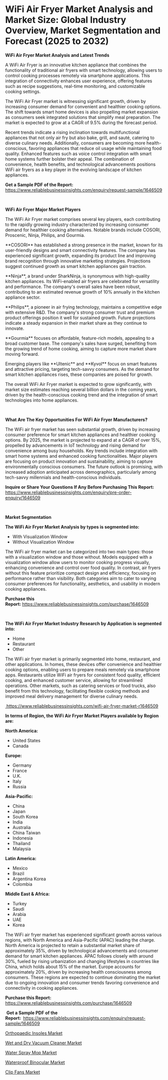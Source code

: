 <p><h1>WiFi Air Fryer Market Analysis and Market Size: Global Industry Overview, Market Segmentation and Forecast (2025 to 2032)</h1></p><p><strong>WiFi Air Fryer Market Analysis and Latest Trends</strong></p>
<p><p>A WiFi Air Fryer is an innovative kitchen appliance that combines the functionality of traditional air fryers with smart technology, allowing users to control cooking processes remotely via smartphone applications. This integration of connectivity enhances user experience, offering features such as recipe suggestions, real-time monitoring, and customizable cooking settings.</p><p>The WiFi Air Fryer market is witnessing significant growth, driven by increasing consumer demand for convenient and healthier cooking options. The shift towards smart home devices is also propelling market expansion as consumers seek integrated solutions that simplify meal preparation. The market is expected to grow at a CAGR of 9.5% during the forecast period. </p><p>Recent trends indicate a rising inclination towards multifunctional appliances that not only air fry but also bake, grill, and sauté, catering to diverse culinary needs. Additionally, consumers are becoming more health-conscious, favoring appliances that reduce oil usage while maintaining food quality. Enhanced features such as voice control integration with smart home systems further bolster their appeal. The combination of convenience, health benefits, and technological advancements positions WiFi air fryers as a key player in the evolving landscape of kitchen appliances.</p></p>
<p><strong>Get a Sample PDF of the Report:&nbsp;</strong> <a href="https://www.reliablebusinessinsights.com/enquiry/request-sample/1646509?utm_campaign=1877&utm_medium=2&utm_source=Github&utm_content=ia&utm_term=05042025&utm_id=wifi-air-fryer">https://www.reliablebusinessinsights.com/enquiry/request-sample/1646509</a></p>
<p>&nbsp;</p>
<p><strong>WiFi Air Fryer Major Market Players</strong></p>
<p><p>The WiFi Air Fryer market comprises several key players, each contributing to the rapidly growing industry characterized by increasing consumer demand for healthier cooking alternatives. Notable brands include COSORI, Proscenic, Ninja, Philips, and Gourmia.</p><p>**COSORI** has established a strong presence in the market, known for its user-friendly designs and smart connectivity features. The company has experienced significant growth, expanding its product line and improving brand recognition through innovative marketing strategies. Projections suggest continued growth as smart kitchen appliances gain traction.</p><p>**Ninja**, a brand under SharkNinja, is synonymous with high-quality kitchen appliances. Its WiFi-enabled air fryers are celebrated for versatility and performance. The company's overall sales have been robust, contributing to an estimated revenue growth of 10% annually in the kitchen appliance sector.</p><p>**Philips**, a pioneer in air frying technology, maintains a competitive edge with extensive R&D. The company's strong consumer trust and premium product offerings position it well for sustained growth. Future projections indicate a steady expansion in their market share as they continue to innovate.</p><p>**Gourmia** focuses on affordable, feature-rich models, appealing to a broad customer base. The company's sales have surged, benefiting from the growing trend of home cooking, aiming to capture more market share moving forward.</p><p>Emerging players like **Ultenic** and **Kyvol** focus on smart features and attractive pricing, targeting tech-savvy consumers. As the demand for smart kitchen appliances rises, these companies are poised for growth.</p><p>The overall WiFi Air Fryer market is expected to grow significantly, with market size estimates reaching several billion dollars in the coming years, driven by the health-conscious cooking trend and the integration of smart technologies into home appliances.</p></p>
<p>&nbsp;</p>
<p><strong>What Are The Key Opportunities For WiFi Air Fryer Manufacturers?</strong></p>
<p><p>The WiFi air fryer market has seen substantial growth, driven by increasing consumer preference for smart kitchen appliances and healthier cooking options. By 2025, the market is projected to expand at a CAGR of over 15%, propelled by advancements in IoT technology and rising demand for convenience among busy households. Key trends include integration with smart home systems and enhanced cooking functionalities. Major players are focusing on product innovation and sustainability, aiming to capture environmentally conscious consumers. The future outlook is promising, with increased adoption anticipated across demographics, particularly among tech-savvy millennials and health-conscious individuals.</p></p>
<p><strong>Inquire or Share Your Questions If Any Before Purchasing This Report:</strong> <a href="https://www.reliablebusinessinsights.com/enquiry/pre-order-enquiry/1646509?utm_campaign=1877&utm_medium=2&utm_source=Github&utm_content=ia&utm_term=05042025&utm_id=wifi-air-fryer">https://www.reliablebusinessinsights.com/enquiry/pre-order-enquiry/1646509</a></p>
<p>&nbsp;</p>
<p><strong>Market Segmentation</strong></p>
<p><strong>The WiFi Air Fryer Market Analysis by types is segmented into:</strong></p>
<p><ul><li>With Visualization Window</li><li>Without Visualization Window</li></ul></p>
<p><p>The WiFi air fryer market can be categorized into two main types: those with a visualization window and those without. Models equipped with a visualization window allow users to monitor cooking progress visually, enhancing convenience and control over food quality. In contrast, air fryers without this feature prioritize compact design and efficiency, focusing on performance rather than visibility. Both categories aim to cater to varying consumer preferences for functionality, aesthetics, and usability in modern cooking appliances.</p></p>
<p><strong>Purchase this Report:&nbsp;</strong><a href="https://www.reliablebusinessinsights.com/purchase/1646509?utm_campaign=1877&utm_medium=2&utm_source=Github&utm_content=ia&utm_term=05042025&utm_id=wifi-air-fryer">https://www.reliablebusinessinsights.com/purchase/1646509</a></p>
<p>&nbsp;</p>
<p><strong>The WiFi Air Fryer Market Industry Research by Application is segmented into:</strong></p>
<p><ul><li>Home</li><li>Restaurant</li><li>Other</li></ul></p>
<p><p>The WiFi air fryer market is primarily segmented into home, restaurant, and other applications. In homes, these devices offer convenience and healthier cooking options, enabling users to prepare meals remotely via smartphone apps. Restaurants utilize WiFi air fryers for consistent food quality, efficient cooking, and enhanced customer service, allowing for streamlined operations. Other markets, such as catering services or food trucks, also benefit from this technology, facilitating flexible cooking methods and improved meal delivery management for diverse culinary needs.</p></p>
<p><a href="https://www.reliablebusinessinsights.com/wifi-air-fryer-market-r1646509?utm_campaign=1877&utm_medium=2&utm_source=Github&utm_content=ia&utm_term=05042025&utm_id=wifi-air-fryer">&nbsp;https://www.reliablebusinessinsights.com/wifi-air-fryer-market-r1646509</a></p>
<p><strong>In terms of Region, the WiFi Air Fryer Market Players available by Region are:</strong></p>
<p>
    <p> <strong> North America: </strong>
        <ul>
            <li>United States</li>
            <li>Canada</li>
        </ul>
        </p> 
    <p> <strong> Europe: </strong>
        <ul>
            <li>Germany</li>
            <li>France</li>
            <li>U.K.</li>
            <li>Italy</li>
            <li>Russia</li>
        </ul>
        </p> 
    <p> <strong> Asia-Pacific: </strong>
        <ul>
            <li>China</li>
            <li>Japan</li>
            <li>South Korea</li>
            <li>India</li>
            <li>Australia</li>
            <li>China Taiwan</li>
            <li>Indonesia</li>
            <li>Thailand</li>
            <li>Malaysia</li>
        </ul>
        </p> 
    <p> <strong> Latin America: </strong>
        <ul>
            <li>Mexico</li>
            <li>Brazil</li>
            <li>Argentina Korea</li>
            <li>Colombia</li>
        </ul>
        </p> 
    <p> <strong> Middle East & Africa: </strong>
        <ul>
            <li>Turkey</li>
            <li>Saudi</li>
            <li>Arabia</li>
            <li>UAE</li>
            <li>Korea</li>
        </ul>
    </p>
    </p>
<p><p>The WiFi air fryer market has experienced significant growth across various regions, with North America and Asia-Pacific (APAC) leading the charge. North America is projected to retain a substantial market share of approximately 35%, driven by technological advancements and consumer demand for smart kitchen appliances. APAC follows closely with around 30%, fueled by rising urbanization and changing lifestyles in countries like China, which holds about 15% of the market. Europe accounts for approximately 20%, driven by increasing health consciousness among consumers. These regions are expected to continue dominating the market due to ongoing innovation and consumer trends favoring convenience and connectivity in cooking appliances.</p></p>
<p><strong>Purchase this Report: </strong><a href="https://www.reliablebusinessinsights.com/purchase/1646509?utm_campaign=1877&utm_medium=2&utm_source=Github&utm_content=ia&utm_term=05042025&utm_id=wifi-air-fryer">https://www.reliablebusinessinsights.com/purchase/1646509</a></p>
<p>&nbsp;<strong>Get a Sample PDF of the Report:&nbsp;&nbsp;</strong><a href="https://www.reliablebusinessinsights.com/enquiry/request-sample/1646509?utm_campaign=1877&utm_medium=2&utm_source=Github&utm_content=ia&utm_term=05042025&utm_id=wifi-air-fryer">https://www.reliablebusinessinsights.com/enquiry/request-sample/1646509</a></p>
<p><strong></strong></p>
<p><p><a href="https://github.com/leoustolja/Market-Research-Report-List-1/blob/main/orthopaedic-insoles-market.md?utm_campaign=1877&utm_medium=2&utm_source=Github&utm_content=ia&utm_term=05042025&utm_id=wifi-air-fryer">Orthopaedic Insoles Market</a></p><p><a href="https://github.com/madethkijori/Market-Research-Report-List-1/blob/main/wet-and-dry-vacuum-cleaner-market.md?utm_campaign=1877&utm_medium=2&utm_source=Github&utm_content=ia&utm_term=05042025&utm_id=wifi-air-fryer">Wet and Dry Vacuum Cleaner Market</a></p><p><a href="https://github.com/kanetaerkid/Market-Research-Report-List-1/blob/main/water-spray-mop-market.md?utm_campaign=1877&utm_medium=2&utm_source=Github&utm_content=ia&utm_term=05042025&utm_id=wifi-air-fryer">Water Spray Mop Market</a></p><p><a href="https://github.com/cayposshefin/Market-Research-Report-List-1/blob/main/waterproof-binocular-market.md?utm_campaign=1877&utm_medium=2&utm_source=Github&utm_content=ia&utm_term=05042025&utm_id=wifi-air-fryer">Waterproof Binocular Market</a></p><p><a href="https://github.com/busamoleankk/Market-Research-Report-List-1/blob/main/clip-fans-market.md?utm_campaign=1877&utm_medium=2&utm_source=Github&utm_content=ia&utm_term=05042025&utm_id=wifi-air-fryer">Clip Fans Market</a></p></p>